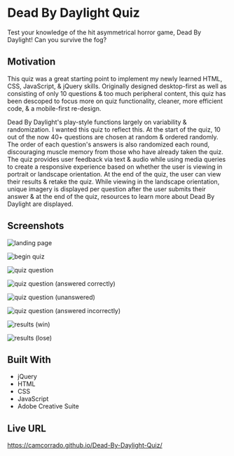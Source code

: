 # Dead By Daylight Quiz

Test your knowledge of the hit asymmetrical horror game, Dead By Daylight! Can you survive the fog?

## Motivation

This quiz was a great starting point to implement my newly learned HTML, CSS, JavaScript, & jQuery skills. Originally designed desktop-first as well as consisting of only 10 questions & too much peripheral content, this quiz has been descoped to focus more on quiz functionality, cleaner, more efficient code, & a mobile-first re-design.

Dead By Daylight's play-style functions largely on variability & randomization. I wanted this quiz to reflect this. At the start of the quiz, 10 out of the now 40+ questions are chosen at random & ordered randomly. The order of each question's answers is also randomized each round, discouraging muscle memory from those who have already taken the quiz. The quiz provides user feedback via text & audio while using media queries to create a responsive experience based on whether the user is viewing in portrait or landscape orientation. At the end of the quiz, the user can view their results & retake the quiz. While viewing in the landscape orientation, unique imagery is displayed per question after the user submits their answer & at the end of the quiz, resources to learn more about Dead By Daylight are displayed.

## Screenshots

![landing page](https://i.imgur.com/mAsnv68.png)

![begin quiz](https://i.imgur.com/oJCH1FA.png)

![quiz question](https://i.imgur.com/JdKOn0E.png)

![quiz question (answered correctly)](https://i.imgur.com/1kFGIik.png)

![quiz question (unanswered)](https://i.imgur.com/YVg8BSy.png)

![quiz question (answered incorrectly)](https://i.imgur.com/Tyn5ELy.png)

![results (win)](https://i.imgur.com/5MDxnZ4.png)

![results (lose)](https://i.imgur.com/xh9wrXI.png)

## Built With

- jQuery
- HTML
- CSS
- JavaScript
- Adobe Creative Suite

## Live URL

https://camcorrado.github.io/Dead-By-Daylight-Quiz/
